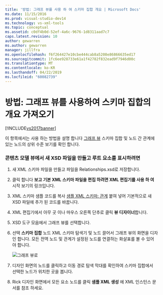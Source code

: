 ```yaml
---
title: '방법: 그래프 뷰를 사용 하 여 스키마 집합 개요 | Microsoft Docs'
ms.date: 11/15/2016
ms.prod: visual-studio-dev14
ms.technology: vs-xml-tools
ms.topic: conceptual
ms.assetid: c0df4b0d-52ef-4a6c-9676-1d8311aad7c7
caps.latest.revision: 10
author: gewarren
ms.author: gewarren
manager: jillfra
ms.openlocfilehash: f6f264427e10cbe444cab8a5208e86866635ed17
ms.sourcegitcommit: 1fc6ee928733e61a1f42782f832ead9f7946d00c
ms.translationtype: MT
ms.contentlocale: ko-KR
ms.lasthandoff: 04/22/2019
ms.locfileid: "60082739"
---
```

# <a name="how-to-get-an-overview-of-a-schema-set-using-the-graph-view"></a>방법: 그래프 뷰를 사용하여 스키마 집합의 개요 가져오기
[!INCLUDE[vs2017banner](../includes/vs2017banner.md)]

이 항목에서는 사용 하는 방법을 설명 합니다 [그래프 뷰](../xml-tools/graph-view.md) 스키마 집합 및 노드 간 관계에 있는 노드의 상위 수준 보기를 확인 합니다.  
  
### <a name="to-create-a-new-xsd-file-and-display-the-root-element-in-the-content-model-view"></a>콘텐츠 모델 뷰에서 새 XSD 파일을 만들고 루트 요소를 표시하려면  
  
1. 새 XML 스키마 파일을 만들고 파일을 Relationships.xsd로 저장합니다.  
  
2. 클릭 합니다 **보고 기본 XML 스키마 파일을 편집 하려면 XML 편집기를 사용 하 여** 시작 보기의 링크입니다.  
  
3. XML 스키마 샘플 코드를 복사 [샘플 XML 스키마: 관계](../xml-tools/sample-xsd-file-relationships.md) 붙여 넣어 기본적으로 새 XSD 파일에 추가 된 코드를 바꿉니다.  
  
4. XML 편집기에서 아무 곳 이나 마우스 오른쪽 단추로 클릭 **뷰 디자이너**합니다.  
  
5. XSD 도구 모음에서 그래프 뷰를 선택합니다.  
  
6. 선택 **스키마 집합** 노드 XML 스키마 탐색기 및 노드 끌어서 그래프 뷰의 화면을 디자인 합니다. 모든 전역 노드 및 관계가 설정된 노드를 연결하는 화살표를 볼 수 있어야 합니다.  
  
     ![그래프 뷰로](../xml-tools/media/relationshipingraphview.gif "RelationshipInGraphView")  
  
7. 디자인 화면의 노드를 클릭하고 이동 경로 탐색 막대를 확인하여 스키마 집합에서 선택한 노드가 위치한 곳을 봅니다.  
  
8. Rick 디자인 화면에서 모든 요소 노드를 클릭 **샘플 XML 생성** 에 XML 인스턴스 문서를 참조 하세요.

